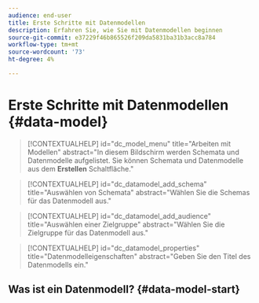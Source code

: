 ```yaml
---
audience: end-user
title: Erste Schritte mit Datenmodellen
description: Erfahren Sie, wie Sie mit Datenmodellen beginnen
source-git-commit: e37229f46b865526f209da5831ba31b3acc8a784
workflow-type: tm+mt
source-wordcount: '73'
ht-degree: 4%

---
```


# Erste Schritte mit Datenmodellen {#data-model}


>[!CONTEXTUALHELP]
>id="dc_model_menu"
>title="Arbeiten mit Modellen"
>abstract="In diesem Bildschirm werden Schemata und Datenmodelle aufgelistet. Sie können Schemata und Datenmodelle aus dem **Erstellen** Schaltfläche."

>[!CONTEXTUALHELP]
>id="dc_datamodel_add_schema"
>title="Auswählen von Schemata"
>abstract="Wählen Sie die Schemas für das Datenmodell aus."


>[!CONTEXTUALHELP]
>id="dc_datamodel_add_audience"
>title="Auswählen einer Zielgruppe"
>abstract="Wählen Sie die Zielgruppe für das Datenmodell aus."

>[!CONTEXTUALHELP]
>id="dc_datamodel_properties"
>title="Datenmodelleigenschaften"
>abstract="Geben Sie den Titel des Datenmodells ein."


## Was ist ein Datenmodell? {#data-model-start}

